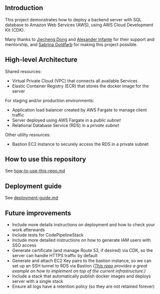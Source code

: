 ## Introduction

This project demonstrates how to deploy a backend server with SQL database to Amazon Web Services (AWS), using AWS Cloud Development Kit (CDK).

Many thanks to [Jiecheng Dong](https://github.com/jiedong111) and [Alexander Infante](https://github.com/Alexander-Infante) for their support and mentorship, and [Sabrina Goldfarb](https://github.com/sgoldfarb2) for making this project possible.

## High-level Architecture

Shared resources:

- Virtual Private Cloud (VPC) that connects all available Services
- Elastic Container Registry (ECR) that stores the docker image for the server

For staging and/or production environments:

- Application load balancer created by AWS Fargate to manage client traffic
- Server deployed using AWS Fargate in a _public subnet_
- Relational Database Service (RDS) in a _private subnet_

Other utility resources:

- Bastion EC2 instance to securely access the RDS in a private subnet

## How to use this repository

See [how-to-use-this-repo.md](./docs/how-to-use-this-repo.md)

## Deployment guide

See [deployment-guide.md](./docs/deployment-guide.md)

## Future improvements

- Include more details instructions on deployment and how to check your work afterwards
- Include tests for CodePipelineStack
- Include more detailed instructions on how to generate IAM users with SSO access
- Generate certificate (and manage Route 53, if desired) via CDK, so the server can handle HTTPS traffic by default
- Generate and attach EC2 Key pairs to the bastion instance, so we can set up an SSH tunnel to RDS via Bastion _([This repo](https://github.com/aws-samples/secure-bastion-cdk) provides a great example on how to implement on top of the current infrastructure.)_
- Include a stack that automatically publish docker images and deploys server with a single stack
- Ensure all logs have a retention policy (so they are not retained forever)
